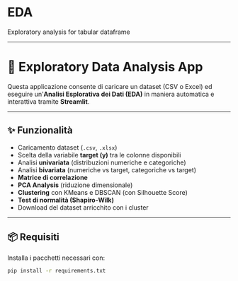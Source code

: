 # EDA
Exploratory analysis for tabular dataframe

---

# 🔎 Exploratory Data Analysis App

Questa applicazione consente di caricare un dataset (CSV o Excel) ed eseguire un'**Analisi Esplorativa dei Dati (EDA)** in maniera automatica e interattiva tramite **Streamlit**.

---

## ✨ Funzionalità

- Caricamento dataset (`.csv`, `.xlsx`)
- Scelta della variabile **target (y)** tra le colonne disponibili
- Analisi **univariata** (distribuzioni numeriche e categoriche)
- Analisi **bivariata** (numeriche vs target, categoriche vs target)
- **Matrice di correlazione**
- **PCA Analysis** (riduzione dimensionale)
- **Clustering** con KMeans e DBSCAN (con Silhouette Score)
- **Test di normalità (Shapiro-Wilk)**
- Download del dataset arricchito con i cluster

---

## 📦 Requisiti

Installa i pacchetti necessari con:

```bash
pip install -r requirements.txt
